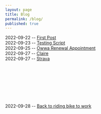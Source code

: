 ```yaml
---
layout: page
title: Blog
permalink: /blog/
published: true
---
```

2022-09-22 -- [First Post](https://rellinrg.github.io/A-new-post/)
<br>
2022-09-23 -- [Testing Script](https://rellinrg.github.io/Blog_Post2/)
<br>
2022-09-25 -- [Owwa Renewal Appointment](https://rellinrg.github.io/Blog_Post3/)
<br>
2022-09-27 -- [Claire](https://rellinrg.github.io/Blog_Post4/)
<br>
2022-09-27 -- [Strava](https://rellinrg.github.io/Blog_Post5/)
<br>
<br>
<br>
<br>
<br>
<br>
<br>
<br>
<br>
2022-09-28 -- [Back to riding bike to work](https://rellinrg.github.io/Blog_Post6/)
<br>

